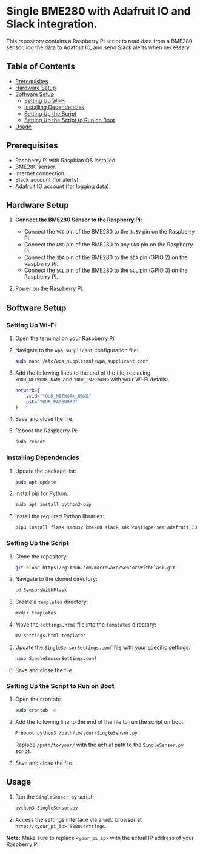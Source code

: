 # Single BME280 with Adafruit IO and Slack integration.

This repository contains a Raspberry Pi script to read data from a BME280 sensor, log the data to Adafruit IO, and send Slack alerts when necessary.

## Table of Contents

- [Prerequisites](#prerequisites)
- [Hardware Setup](#hardware-setup)
- [Software Setup](#software-setup)
  - [Setting Up Wi-Fi](#setting-up-wi-fi)
  - [Installing Dependencies](#installing-dependencies)
  - [Setting Up the Script](#setting-up-the-script)
  - [Setting Up the Script to Run on Boot](#setting-up-the-script-to-run-on-boot)
- [Usage](#usage)

## Prerequisites

- Raspberry Pi with Raspbian OS installed.
- BME280 sensor.
- Internet connection.
- Slack account (for alerts).
- Adafruit IO account (for logging data).

## Hardware Setup

1. **Connect the BME280 Sensor to the Raspberry Pi:**
   - Connect the `VCC` pin of the BME280 to the `3.3V` pin on the Raspberry Pi.
   - Connect the `GND` pin of the BME280 to any `GND` pin on the Raspberry Pi.
   - Connect the `SDA` pin of the BME280 to the `SDA` pin (GPIO 2) on the Raspberry Pi.
   - Connect the `SCL` pin of the BME280 to the `SCL` pin (GPIO 3) on the Raspberry Pi.

2. Power on the Raspberry Pi.

## Software Setup

### Setting Up Wi-Fi

1. Open the terminal on your Raspberry Pi.
2. Navigate to the `wpa_supplicant` configuration file:

   ```bash
   sudo nano /etc/wpa_supplicant/wpa_supplicant.conf
   ```

3. Add the following lines to the end of the file, replacing `YOUR_NETWORK_NAME` and `YOUR_PASSWORD` with your Wi-Fi details:

   ```bash
   network={
       ssid="YOUR_NETWORK_NAME"
       psk="YOUR_PASSWORD"
   }
   ```

4. Save and close the file.
5. Reboot the Raspberry Pi:

   ```bash
   sudo reboot
   ```

### Installing Dependencies

1. Update the package list:

   ```bash
   sudo apt update
   ```

2. Install pip for Python:

   ```bash
   sudo apt install python3-pip
   ```

3. Install the required Python libraries:

   ```bash
   pip3 install flask smbus2 bme280 slack_sdk configparser Adafruit_IO
   ```

### Setting Up the Script

1. Clone the repository:

   ```bash
   git clone https://github.com/morroware/SensorsWithFlask.git
   ```

2. Navigate to the cloned directory:

   ```bash
   cd SensorsWithFlask
   ```

3. Create a `templates` directory:

   ```bash
   mkdir templates
   ```

4. Move the `settings.html` file into the `templates` directory:

   ```bash
   mv settings.html templates
   ```

5. Update the `SingleSensorSettings.conf` file with your specific settings:

   ```bash
   nano SingleSensorSettings.conf
   ```

6. Save and close the file.

### Setting Up the Script to Run on Boot

1. Open the crontab:

   ```bash
   sudo crontab -e
   ```

2. Add the following line to the end of the file to run the script on boot:

   ```bash
   @reboot python3 /path/to/your/SingleSensor.py
   ```

   Replace `/path/to/your/` with the actual path to the `SingleSensor.py` script.

3. Save and close the file.

## Usage

1. Run the `SingleSensor.py` script:

   ```bash
   python3 SingleSensor.py
   ```

2. Access the settings interface via a web browser at `http://<your_pi_ip>:5000/settings`.

**Note:** Make sure to replace `<your_pi_ip>` with the actual IP address of your Raspberry Pi.

